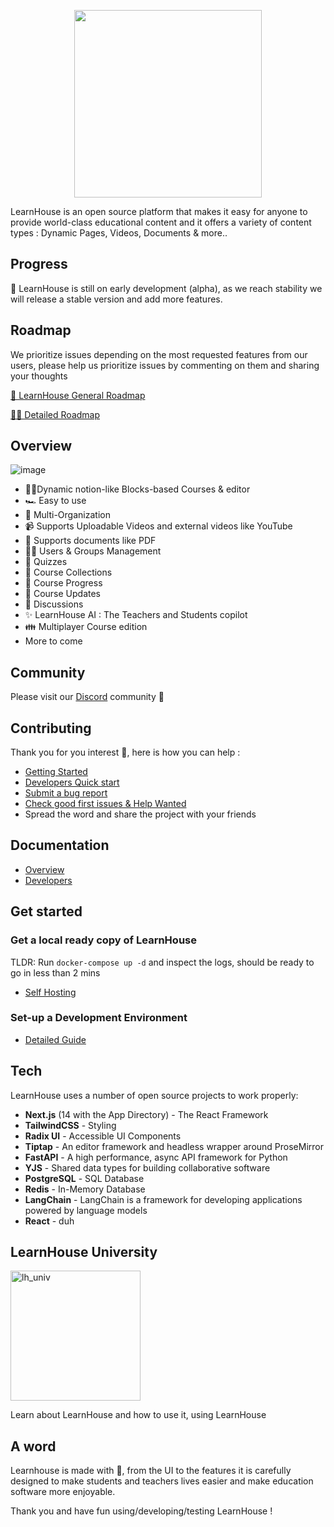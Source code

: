 <p align="center">
  <a href="https://learnhouse.app">
    <img src=".github/images/readme.png" height="300">
  </a>
</p>

LearnHouse is an open source platform that makes it easy for anyone to provide world-class educational content and it offers a variety of content types : Dynamic Pages, Videos, Documents & more..

## Progress

🚧 LearnHouse is still on early development (alpha), as we reach stability we will release a stable version and add more features.

## Roadmap

We prioritize issues depending on the most requested features from our users, please help us prioritize issues by commenting on them and sharing your thoughts 

[🚢 LearnHouse General Roadmap](https://www.learnhouse.app/roadmap)

[👨‍💻 Detailed Roadmap](https://github.com/orgs/learnhouse/projects/4/views/1)

## Overview

![image](https://docs.learnhouse.app/img/pages/features.png)

- 📄✨Dynamic notion-like Blocks-based Courses & editor
- 🏎️ Easy to use
- 👥 Multi-Organization
- 📹 Supports Uploadable Videos and external videos like YouTube
- 📄 Supports documents like PDF
- 👨‍🎓 Users & Groups Management
- 🙋 Quizzes
- 🍱 Course Collections
- 👟 Course Progress
- 🛜 Course Updates
- 💬 Discussions
- ✨ LearnHouse AI : The Teachers and Students copilot
- 👪 Multiplayer Course edition
- More to come

## Community

Please visit our [Discord](https://discord.gg/CMyZjjYZ6x) community 👋

## Contributing

Thank you for you interest 💖, here is how you can help :

- [Getting Started](/CONTRIBUTING.md)
- [Developers Quick start](https://docs.learnhouse.app/setup-dev-environment)
- [Submit a bug report](https://github.com/learnhouse/learnhouse/issues/new?assignees=&labels=bug%2Ctriage&projects=&template=bug.yml&title=%5BBug%5D%3A+)
- [Check good first issues & Help Wanted](https://github.com/learnhouse/learnhouse/issues?q=is%3Aopen+is%3Aissue+label%3A%22good+first+issue%22+label%3A%22help+wanted%22)
- Spread the word and share the project with your friends

## Documentation

- [Overview](https://docs.learnhouse.app)
- [Developers](https://docs.learnhouse.app/setup-dev-environment)

## Get started 

### Get a local ready copy of LearnHouse

TLDR: Run `docker-compose up -d` and inspect the logs, should be ready to go in less than 2 mins

- [Self Hosting](https://docs.learnhouse.app/self-hosting/hosting-guide)

### Set-up a Development Environment 

- [Detailed Guide](https://docs.learnhouse.app/setup-dev-environment)

## Tech

LearnHouse uses a number of open source projects to work properly:

- **Next.js** (14 with the App Directory) - The React Framework
- **TailwindCSS** - Styling
- **Radix UI** - Accessible UI Components
- **Tiptap** - An editor framework and headless wrapper around ProseMirror
- **FastAPI** - A high performance, async API framework for Python
- **YJS** - Shared data types for building collaborative software
- **PostgreSQL** - SQL Database
- **Redis** - In-Memory Database
- **LangChain** - LangChain is a framework for developing applications powered by language models
- **React** - duh

## LearnHouse University

<a href="https://university.learnhouse.io">
<img width="208" alt="lh_univ" src="https://github.com/learnhouse/learnhouse/assets/29493708/72a892cd-7c5a-4437-9130-ff1682a10b24">
</a>

Learn about LearnHouse and how to use it, using LearnHouse


## A word

Learnhouse is made with 💜, from the UI to the features it is carefully designed to make students and teachers lives easier and make education software more enjoyable.

Thank you and have fun using/developing/testing LearnHouse !

